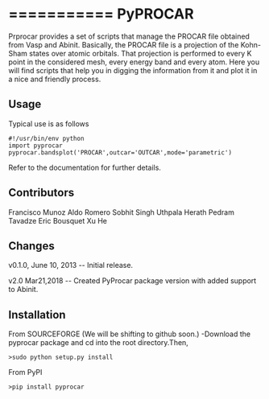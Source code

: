===========
PyPROCAR
===========

Prprocar provides a set of scripts that manage the PROCAR file obtained from Vasp and Abinit. Basically, the PROCAR
file is a projection of the Kohn-Sham states over atomic orbitals. That projection is performed to every K
point in the considered mesh, every energy band and every atom. Here you will find scripts that help
you in digging the information from it and plot it in a nice and friendly process.


Usage
-----
Typical use is as follows

    #!/usr/bin/env python
    import pyprocar 
    pyprocar.bandsplot('PROCAR',outcar='OUTCAR',mode='parametric')

Refer to the documentation for further details. 

Contributors
------------
Francisco Munoz
Aldo Romero
Sobhit Singh
Uthpala Herath
Pedram Tavadze
Eric Bousquet 
Xu He

Changes
-------
v0.1.0, June 10, 2013 -- Initial release.

v2.0 Mar21,2018 -- Created PyProcar package version with added support to Abinit. 


Installation
------------

From SOURCEFORGE (We will be shifting to github soon.)
	-Download the pyprocar package and cd into the root directory.Then,

	>sudo python setup.py install


From PyPI

	>pip install pyprocar	